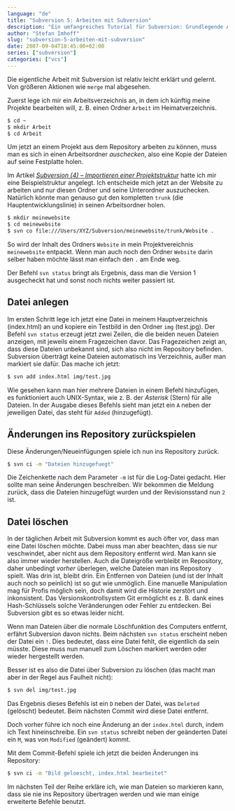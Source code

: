 ```yaml
---
language: "de"
title: "Subversion 5: Arbeiten mit Subversion"
description: "Ein umfangreiches Tutorial für Subversion: Grundlegende Arbeitsschritte mit Subversion. Dateien anlegen, löschen und in das Repository einchecken."
author: "Stefan Imhoff"
slug: "subversion-5-arbeiten-mit-subversion"
date: 2007-09-04T18:45:00+02:00
series: ["subversion"]
categories: ["vcs"]
---
```


Die eigentliche Arbeit mit Subversion ist relativ leicht erklärt und gelernt. Von größeren Aktionen wie `merge` mal abgesehen.

Zuerst lege ich mir ein Arbeitsverzeichnis an, in dem ich künftig meine Projekte bearbeiten will, z. B. einen Ordner `Arbeit` im Heimatverzeichnis.

```bash
$ cd ~
$ mkdir Arbeit
$ cd Arbeit
```

Um jetzt an einem Projekt aus dem Repository arbeiten zu können, muss man es sich in einen Arbeitsordner *auschecken*, also eine Kopie der Dateien auf seine Festplatte holen.

Im Artikel <cite>[Subversion (4) – Importieren einer Projektstruktur](/2007/subversion-4-importieren-einer-projektstruktur/)</cite> hatte ich mir eine Beispielstruktur angelegt. Ich entscheide mich jetzt an der Website zu arbeiten und nur diesen Ordner und seine Unterordner auszuchecken. Natürlich könnte man genauso gut den kompletten `trunk` (die Hauptentwicklungslinie) in seinen Arbeitsordner holen.

```bash
$ mkdir meinewebsite
$ cd meinewebsite
$ svn co file:///Users/XYZ/Subversion/meinewebsite/trunk/Website .
```

So wird der Inhalt des Ordners `Website` in mein Projektvereichnis `meinewebsite` entpackt. Wenn man auch noch den Ordner `Website` darin selber haben möchte lässt man einfach den `.` am Ende weg.

Der Befehl `svn status` bringt als Ergebnis, dass man die Version 1 ausgecheckt hat und sonst noch nichts weiter passiert ist.

## Datei anlegen

Im ersten Schritt lege ich jetzt eine Datei in meinem Hauptverzeichnis (index.html) an und kopiere ein Testbild in den Ordner `img` (test.jpg). Der Befehl `svn status` erzeugt jetzt zwei Zeilen, die die beiden neuen Dateien anzeigen, mit jeweils einem Fragezeichen davor. Das Fragezeichen zeigt an, dass diese Dateien unbekannt sind, sich also nicht im Repository befinden. Subversion überträgt keine Dateien automatisch ins Verzeichnis, außer man markiert sie dafür. Das mache ich jetzt:

```bash
$ svn add index.html img/test.jpg
```

Wie gesehen kann man hier mehrere Dateien in einem Befehl hinzufügen, es funktioniert auch UNIX-Syntax, wie z. B. der *Asterisk* (Stern) für alle Dateien. In der Ausgabe dieses Befehls sieht man jetzt ein `A` neben der jeweiligen Datei, das steht für `Added` (hinzugefügt).

## Änderungen ins Repository zurückspielen

Diese Änderungen/Neueinfügungen spiele ich nun ins Repository zurück.

```bash
$ svn ci -m "Dateien hinzugefuegt"
```

Die Zeichenkette nach dem Parameter `-m` ist für die Log-Datei gedacht. Hier sollte man seine Änderungen beschreiben. Wir bekommen die Meldung zurück, dass die Dateien hinzugefügt wurden und der Revisionsstand nun `2` ist.

## Datei löschen

In der täglichen Arbeit mit Subversion kommt es auch öfter vor, dass man eine Datei löschen möchte. Dabei muss man aber beachten, dass sie nur veschwindet, aber nicht aus dem Repository entfernt wird. Man kann sie also immer wieder herstellen. Auch die Dateigröße verbleibt im Repository, daher unbedingt *vorher* überlegen, welche Dateien man ins Repository spielt. Was drin ist, bleibt drin. Ein Entfernen von Dateien (und ist der Inhalt auch noch so peinlich) ist so gut wie unmöglich. Eine manuelle Manipulation mag für Profis möglich sein, doch damit wird die Historie zerstört und inkonsistent. Das Versionskontrollsystem Git ermöglicht es z. B. dank eines Hash-Schlüssels solche Veränderungen oder Fehler zu entdecken. Bei Subversion gibt es so etwas leider nicht.

Wenn man Dateien über die normale Löschfunktion des Computers entfernt, erfährt Subversion davon nichts. Beim nächsten `svn status` erscheint neben der Datei ein `!`. Dies bedeutet, dass eine Datei fehlt, die eigentlich da sein müsste. Diese muss nun manuell zum Löschen markiert werden oder wieder hergestellt werden.

Besser ist es also die Datei über Subversion zu löschen (das macht man aber in der Regel aus Faulheit nicht):

```bash
$ svn del img/test.jpg
```

Das Ergebnis dieses Befehls ist ein `D` neben der Datei, was `Deleted` (gelöscht) bedeutet. Beim nächsten Commit wird diese Datei entfernt.

Doch vorher führe ich noch eine Änderung an der `index.html` durch, indem ich Text hineinschreibe. Ein `svn status` schreibt neben der geänderten Datei ein `M`, was von `Modified` (geändert) kommt.

Mit dem Commit-Befehl spiele ich jetzt die beiden Änderungen ins Repository:

```bash
$ svn ci -m "Bild geloescht, index.html bearbeitet"
```

Im nächsten Teil der Reihe erkläre ich, wie man Dateien so markieren kann, dass sie nie ins Repository übertragen werden und wie man einige erweiterte Befehle benutzt.
